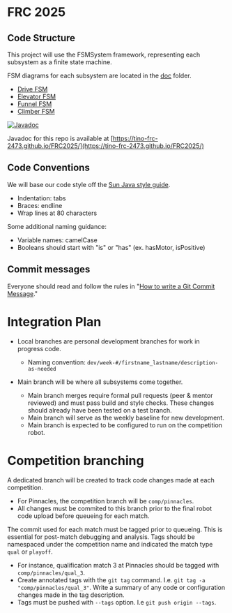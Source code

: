 # FRC 2025

## Code Structure
This project will use the FSMSystem framework, representing each subsystem as a finite state machine.

FSM diagrams for each subsystem are located in the [doc](doc) folder.
* [Drive FSM](doc/DriveFSM.md)
* [Elevator FSM](doc/ElevatorFSM.md)
* [Funnel FSM](doc/FunnelFSM.md)
* [Climber FSM](doc/ClimberFSM.md)

[![Javadoc](https://github.com/Tino-FRC-2473/FRC2025/actions/workflows/javadoc.yml/badge.svg)](https://github.com/Tino-FRC-2473/FRC2025/actions/workflows/javadoc.yml)

Javadoc for this repo is available at [https://tino-frc-2473.github.io/FRC2025/](https://tino-frc-2473.github.io/FRC2025/)

## Code Conventions
We will base our code style off the [Sun Java style guide](https://www.oracle.com/technetwork/java/codeconventions-150003.pdf).
 * Indentation: tabs
 * Braces: endline
 * Wrap lines at 80 characters

Some additional naming guidance:
 * Variable names: camelCase
 * Booleans should start with "is" or "has" (ex. hasMotor, isPositive)

## Commit messages
Everyone should read and follow the rules in "[How to write a Git Commit Message](https://chris.beams.io/posts/git-commit/)."

# Integration Plan
- Local branches are personal development branches for work in progress code.
	- Naming convention: `dev/week-#/firstname_lastname/description-as-needed`

- Main branch will be where all subsystems come together.
	- Main branch merges require formal pull requests (peer & mentor reviewed) and must pass build and style checks. These changes should already have been tested on a test branch.
	- Main branch will serve as the weekly baseline for new development.
  - Main branch is expected to be configured to run on the competition robot.

# Competition branching
A dedicated branch will be created to track code changes made at each competition.
- For Pinnacles, the competition branch will be `comp/pinnacles`.
- All changes must be commited to this branch prior to the final robot code upload before queueing for each match.

The commit used for each match must be tagged prior to queueing. This is essential for post-match debugging and analysis. Tags should be namespaced under the competition name and indicated the match type `qual` or `playoff`.
- For instance, qualification match 3 at Pinnacles should be tagged with `comp/pinnacles/qual_3`.
- Create annotated tags with the `git tag` command. I.e. `git tag -a "comp/pinnacles/qual_3"`. Write a summary of any code or configuration changes made in the tag description.
- Tags must be pushed with `--tags` option. I.e `git push origin --tags`.
